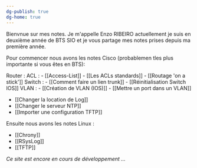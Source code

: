 ```yaml
---
dg-publish: true
dg-home: true
---
```


Bienvnue sur mes notes. Je m'appelle Enzo RIBEIRO actuellement je suis en deuxième année de BTS SIO et je vous partage mes notes prises depuis ma première année. 

Pour commencer nous avons les notes Cisco (probablemen tles plus importante si vous êtes en BTS): 

Router :
	ACL : 
		- [[Access-List]]
		- [[Les ACLs standards]]
	- [[Routage 'on a stick']]
Switch :
	- [[Comment faire un lien trunk]]
	- [[Réinitialisation Switch IOS]]
VLAN : 
	- [[Création de VLAN (IOS)]]
	- [[Mettre un port dans un VLAN]]
- [[Changer la location de Log]]
- [[Changer le serveur NTP]]
- [[Importer une configuration TFTP]]


Ensuite nous avons les notes Linux :

- [[Chrony]]
- [[RSysLog]]
- [[TFTP]]

*Ce site est encore en cours de développement ...*